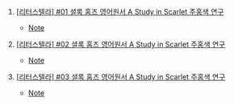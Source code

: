 1. [[리터스텔라] #01 셜록 홈즈 영어원서 A Study in Scarlet 주홍색 연구](https://youtu.be/csDNVBuyxoU)
    - [Note](./Note/주홍색연구_1.md)

2. [[리터스텔라] #02 셜록 홈즈 영어원서 A Study in Scarlet 주홍색 연구](https://youtu.be/SoRD_JP7W0g)
    - [Note](./Note/주홍색연구_2.md)

3. [[리터스텔라] #03 셜록 홈즈 영어원서 A Study in Scarlet 주홍색 연구](https://youtu.be/J6FLBpXML6A)
    - [Note](./Note/주홍색연구_3.md)